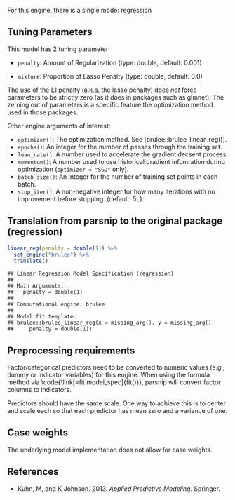 


For this engine, there is a single mode: regression

## Tuning Parameters



This model has 2 tuning parameter:

- `penalty`: Amount of Regularization (type: double, default: 0.001)

- `mixture`: Proportion of Lasso Penalty (type: double, default: 0.0)

The use of the L1 penalty (a.k.a. the lasso penalty) does _not_ force parameters to be strictly zero (as it does in packages such as glmnet). The zeroing out of parameters is a specific feature the optimization method used in those packages.

Other engine arguments of interest: 

 - `optimizer()`: The optimization method. See [brulee::brulee_linear_reg()].
 - `epochs()`: An integer for the number of passes through the training set. 
 - `lean_rate()`: A number used to accelerate the gradient decsent process. 
 - `momentum()`: A number used to use historical gradient infomration during optimization  (`optimizer = "SGD"` only).
 - `batch_size()`: An integer for the number of training set points in each batch.
 - `stop_iter()`: A non-negative integer for how many iterations with no improvement before stopping. (default: 5L).


## Translation from parsnip to the original package (regression)


```r
linear_reg(penalty = double(1)) %>%  
  set_engine("brulee") %>% 
  translate()
```

```
## Linear Regression Model Specification (regression)
## 
## Main Arguments:
##   penalty = double(1)
## 
## Computational engine: brulee 
## 
## Model fit template:
## brulee::brulee_linear_reg(x = missing_arg(), y = missing_arg(), 
##     penalty = double(1))
```


## Preprocessing requirements


Factor/categorical predictors need to be converted to numeric values (e.g., dummy or indicator variables) for this engine. When using the formula method via \\code{\\link[=fit.model_spec]{fit()}}, parsnip will convert factor columns to indicators.


Predictors should have the same scale. One way to achieve this is to center and 
scale each so that each predictor has mean zero and a variance of one.

## Case weights


The underlying model implementation does not allow for case weights. 

## References

 - Kuhn, M, and K Johnson. 2013. _Applied Predictive Modeling_. Springer.
